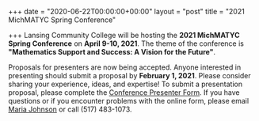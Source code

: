 +++
date = "2020-06-22T00:00:00+00:00"
layout = "post"
title = "2021 MichMATYC Spring Conference"

+++
Lansing Community College will be hosting the **2021 MichMATYC Spring Conference** on **April 9-10, 2021**. The theme of the conference 
is **"Mathematics Support and Success: A Vision for the Future"**. 

Proposals for presenters are now being accepted. Anyone interested in presenting should submit a proposal by **February 1, 2021**. Please consider sharing your experience, ideas, and expertise! To submit a presentation proposal, please complete the <a href="https://bit.ly/michmatyc_proposal">Conference Presenter Form</a>. If you have questions or if you encounter problems with the online form, please email [Maria Johnson](mailto:johns257@star.lcc.edu) or call (517) 483-1073.
